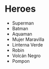 # Heroes

* Superman
* Batman
* Aquaman
* Mujer Maravilla
* Linterna Verde
* Robin
* Volcán Negro
* Pompon
